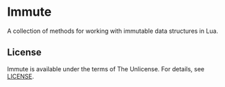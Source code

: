 # Immute
A collection of methods for working with immutable data structures in Lua.

## License
Immute is available under the terms of The Unlicense. For details, see [LICENSE](LICENSE).